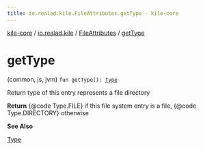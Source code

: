 ```yaml
---
title: io.realad.kile.FileAttributes.getType - kile-core
---
```


[kile-core](../../index.html) / [io.realad.kile](../index.html) / [FileAttributes](index.html) / [getType](./get-type.html)

# getType

(common, js, jvm) `fun getType(): `[`Type`](../-kile-attributes/-type/index.html)

Return type of this entry represents a file directory

**Return**
{@code Type.FILE} if this file system entry is a file,
{@code Type.DIRECTORY} otherwise

**See Also**

[Type](../-kile-attributes/-type/index.html#io.realad.kile.KileAttributes.Type)

